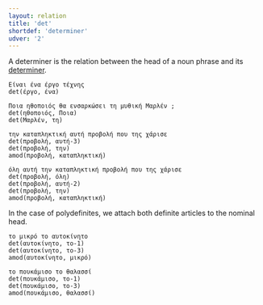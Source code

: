 ```yaml
---
layout: relation
title: 'det'
shortdef: 'determiner'
udver: '2'
---
```


A determiner is the relation between the head of a noun phrase and its
[determiner](u-pos/DET).

~~~ sdparse
Είναι ένα έργο τέχνης
det(έργο, ένα)
~~~

~~~ sdparse
Ποια ηθοποιός θα ενσαρκώσει τη μυθική Μαρλέν ;
det(ηθοποιός, Ποια)
det(Μαρλέν, τη)
~~~

~~~ sdparse
την καταπληκτική αυτή προβολή που της χάρισε
det(προβολή, αυτή-3)
det(προβολή, την)
amod(προβολή, καταπληκτική)
~~~


~~~ sdparse
όλη αυτή την καταπληκτική προβολή που της χάρισε
det(προβολή, όλη)
det(προβολή, αυτή-2)
det(προβολή, την)
amod(προβολή, καταπληκτική)
~~~

In the case of polydefinites, we attach both definite articles to the nominal head.

~~~ sdparse
το μικρό το αυτοκίνητο
det(αυτοκίνητο, το-1)
det(αυτοκίνητο, το-3)
amod(αυτοκίνητο, μικρό)
~~~

~~~ sdparse
το πουκάμισο το θαλασσί
det(πουκάμισο, το-1)
det(πουκάμισο, το-3)
amod(πουκάμισο, θαλασσί)
~~~

<!-- Interlanguage links updated Pá kvě 14 11:09:01 CEST 2021 -->
